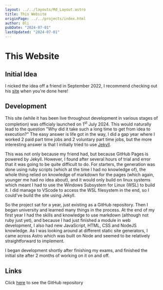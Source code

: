 ```yaml
---
layout: ../../layouts/Md_Layout.astro
title: This Website
originPage: ../../projects/index.html
author: Oli
pubDate: "2024-07-01"
lastUpdated: "2024-07-01"
---
```


# This Website

## Initial Idea
I nicked the idea off a friend in September 2022, I recommend checking out his <a href="https://www.sanamorii.com">site</a> when you're done here!

## Development
This site (while it has been live throughout development in various stages of completion) was officialy launched on 1<sup>st</sup> July 2024.
This would naturally lead to the question "Why did it take such a long time to get from idea to execution?" The easy answer is life got in the way, I did a gap year where I worked 2 paid part time jobs and 2 voluntary part time jobs, but the more interesting answer is that I initially tried to use <a href="https://jekyllrb.com">Jekyll</a>.

This was not only because my friend had, but because GitHub Pages is powered by Jekyll. However, I found after several hours of trial and error that it was going to be quite difficult to do. For starters, the generation was done using ruby scripts (which at the time I had no knowledge of), the whole thing relied on knowledge of markdown for the pages (which again, younger me had no idea about), and it would only build on linux systems which meant I had to use the Windows Subsystem for Linux (WSL) to build it. I did manage to VScode to access the WSL filesystem in the end, so I could've build the site using Jekyll.

So the project sat for a year, just existing as a GitHub repository. Then I began university and learned many things in the process. At the end of my first year I had the skills and knowledge to use markdown (although not ruby just yet), and because I had just finished a module in web development, I also had new JavaScript, HTML, CSS and NodeJS knowledge. As I was looking around at different static site generators, I came across Astro which was built on Node and seemed to be relatively straightforward to implement.

I began development shortly after finishing my exams, and finished the initial site after 2 months of working on it on and off.

## Links
Click <a href="https://github.com/oli-cs/oli-cs.github.io">here</a> to see the GitHub repository
